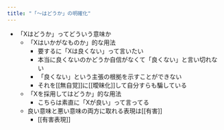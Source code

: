 ```yaml
---
title: "「〜はどうか」の明確化"
---
```


- 「Xはどうか」ってどういう意味か
    - 「Xはいかがなものか」的な用法
        - 要するに「Xは良くない」って言いたい
        - 本当に良くないのかどうか自信がなくて「良くない」と言い切れない
        - 「良くない」という主張の根拠を示すことができない
        - それを[[無自覚]]に[[曖昧化]]して自分すらも騙している
    - 「Xを採用してはどうか」的な用法
        - こちらは素直に「Xが良い」って言ってる
    - 良い意味と悪い意味の両方に取れる表現は[[有害]]
        - [[有害表現]]
